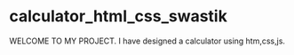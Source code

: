 # calculator_html_css_swastik
WELCOME TO MY PROJECT.
I have designed a calculator using htm,css,js.
